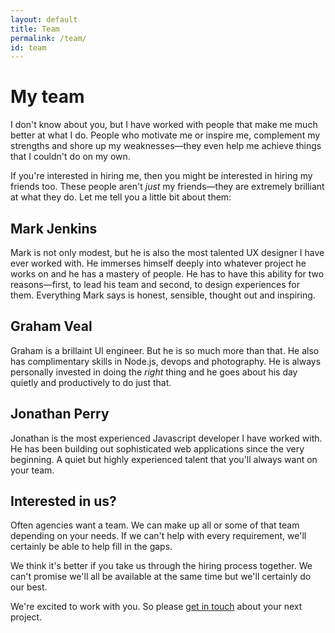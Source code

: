 ```yaml
---
layout: default
title: Team
permalink: /team/
id: team
---
```


# My team

I don't know about you, but I have worked with people that make me much better at what I do. People who motivate me or inspire me, complement my strengths and shore up my weaknesses&mdash;they even help me achieve things that I couldn't do on my own.

If you're interested in hiring me, then you might be interested in hiring my friends too. These people aren't *just* my friends&mdash;they are extremely brilliant at what they do. Let me tell you a little bit about them:

## Mark Jenkins

Mark is not only modest, but he is also the most talented UX designer I have ever worked with. He immerses himself deeply into whatever project he works on and he has a mastery of people. He has to have this ability for two reasons&mdash;first, to lead his team and second, to design experiences for them. Everything Mark says is honest, sensible, thought out and inspiring.

## Graham Veal

Graham is a brillaint UI engineer. But he is so much more than that. He also has complimentary skills in Node.js, devops and photography. He is always personally invested in doing the *right* thing and he goes about his day quietly and productively to do just that.

## Jonathan Perry

Jonathan is the most experienced Javascript developer I have worked with. He has been building out sophisticated web applications since the very beginning. A quiet but highly experienced talent that you'll always want on your team.

## Interested in us?

Often agencies want a team. We can make up all or some of that team depending on your needs. If we can't help with every requirement, we'll certainly be able to help fill in the gaps.

We think it's better if you take us through the hiring process together. We can't promise we'll all be available at the same time but we'll certainly do our best.

We're excited to work with you. So please [get in touch](mailto:adambsilver+team@gmail.com) about your next project.

<!--

https://stripe.com/blog/bring-your-own-team

-->